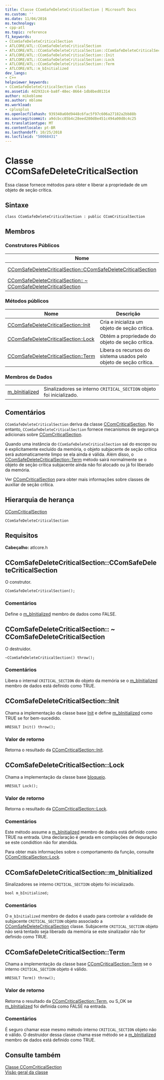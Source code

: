 ```yaml
---
title: Classe CComSafeDeleteCriticalSection | Microsoft Docs
ms.custom: ''
ms.date: 11/04/2016
ms.technology:
- cpp-atl
ms.topic: reference
f1_keywords:
- CComSafeDeleteCriticalSection
- ATLCORE/ATL::CComSafeDeleteCriticalSection
- ATLCORE/ATL::CComSafeDeleteCriticalSection::CComSafeDeleteCriticalSection
- ATLCORE/ATL::CComSafeDeleteCriticalSection::Init
- ATLCORE/ATL::CComSafeDeleteCriticalSection::Lock
- ATLCORE/ATL::CComSafeDeleteCriticalSection::Term
- ATLCORE/ATL::m_bInitialized
dev_langs:
- C++
helpviewer_keywords:
- CComSafeDeleteCriticalSection class
ms.assetid: 4d2932c4-ba8f-48ec-8664-1db8bed01314
author: mikeblome
ms.author: mblome
ms.workload:
- cplusplus
ms.openlocfilehash: 939340a60d9448c6fac5f97c606a27182a2bb88b
ms.sourcegitcommit: a9dcbcc85b4c28eed280d8e451c494a00d8c4c25
ms.translationtype: MT
ms.contentlocale: pt-BR
ms.lasthandoff: 10/25/2018
ms.locfileid: "50068431"
---
```

# <a name="ccomsafedeletecriticalsection-class"></a>Classe CComSafeDeleteCriticalSection

Essa classe fornece métodos para obter e liberar a propriedade de um objeto de seção crítica.

## <a name="syntax"></a>Sintaxe

```
class CComSafeDeleteCriticalSection : public CComCriticalSection
```

## <a name="members"></a>Membros

### <a name="public-constructors"></a>Construtores Públicos

|Nome|Descrição|
|----------|-----------------|
|[CComSafeDeleteCriticalSection::CComSafeDeleteCriticalSection](#ccomsafedeletecriticalsection)|O construtor.|
|[CComSafeDeleteCriticalSection:: ~ CComSafeDeleteCriticalSection](#dtor)|O destruidor.|

### <a name="public-methods"></a>Métodos públicos

|Nome|Descrição|
|----------|-----------------|
|[CComSafeDeleteCriticalSection::Init](#init)|Cria e inicializa um objeto de seção crítica.|
|[CComSafeDeleteCriticalSection::Lock](#lock)|Obtém a propriedade do objeto de seção crítica.|
|[CComSafeDeleteCriticalSection::Term](#term)|Libera os recursos do sistema usados pelo objeto de seção crítica.|

### <a name="data-members"></a>Membros de Dados

|||
|-|-|
|[m_bInitialized](#m_binitialized)|Sinalizadores se interno `CRITICAL_SECTION` objeto foi inicializado.|

## <a name="remarks"></a>Comentários

`CComSafeDeleteCriticalSection` deriva da classe [CComCriticalSection](../../atl/reference/ccomcriticalsection-class.md). No entanto, `CComSafeDeleteCriticalSection` fornece mecanismos de segurança adicionais sobre [CComCriticalSection](../../atl/reference/ccomcriticalsection-class.md).

Quando uma instância do `CComSafeDeleteCriticalSection` sai do escopo ou é explicitamente excluído da memória, o objeto subjacente de seção crítica será automaticamente limpo se ela ainda é válida. Além disso, o [CComSafeDeleteCriticalSection::Term](#term) método sairá normalmente se o objeto de seção crítica subjacente ainda não foi alocado ou já foi liberado da memória.

Ver [CComCriticalSection](../../atl/reference/ccomcriticalsection-class.md) para obter mais informações sobre classes de auxiliar de seção crítica.

## <a name="inheritance-hierarchy"></a>Hierarquia de herança

[CComCriticalSection](../../atl/reference/ccomcriticalsection-class.md)

`CComSafeDeleteCriticalSection`

## <a name="requirements"></a>Requisitos

**Cabeçalho:** atlcore.h

##  <a name="ccomsafedeletecriticalsection"></a>  CComSafeDeleteCriticalSection::CComSafeDeleteCriticalSection

O construtor.

```
CComSafeDeleteCriticalSection();
```

### <a name="remarks"></a>Comentários

Define o [m_bInitialized](#m_binitialized) membro de dados como FALSE.

##  <a name="dtor"></a>  CComSafeDeleteCriticalSection:: ~ CComSafeDeleteCriticalSection

O destruidor.

```
~CComSafeDeleteCriticalSection() throw();
```

### <a name="remarks"></a>Comentários

Libera o internal `CRITICAL_SECTION` do objeto da memória se o [m_bInitialized](#m_binitialized) membro de dados está definido como TRUE.

##  <a name="init"></a>  CComSafeDeleteCriticalSection::Init

Chama a implementação da classe base [Init](/visualstudio/debugger/init) e define [m_bInitialized](#m_binitialized) como TRUE se for bem-sucedido.

```
HRESULT Init() throw();
```

### <a name="return-value"></a>Valor de retorno

Retorna o resultado da [CComCriticalSection::Init](../../atl/reference/ccomcriticalsection-class.md#init).

##  <a name="lock"></a>  CComSafeDeleteCriticalSection::Lock

Chama a implementação da classe base [bloqueio](ccomcriticalsection-class.md#lock).

```
HRESULT Lock();
```

### <a name="return-value"></a>Valor de retorno

Retorna o resultado da [CComCriticalSection::Lock](../../atl/reference/ccomcriticalsection-class.md#lock).

### <a name="remarks"></a>Comentários

Este método assume a [m_bInitialized](#m_binitialized) membro de dados está definido como TRUE na entrada. Uma declaração é gerada em compilações de depuração se este condidtion não for atendida.

Para obter mais informações sobre o comportamento da função, consulte [CComCriticalSection::Lock](../../atl/reference/ccomcriticalsection-class.md#lock).

##  <a name="m_binitialized"></a>  CComSafeDeleteCriticalSection::m_bInitialized

Sinalizadores se interno `CRITICAL_SECTION` objeto foi inicializado.

```
bool m_bInitialized;
```

### <a name="remarks"></a>Comentários

O `m_bInitialized` membro de dados é usado para controlar a validade de subjacente `CRITICAL_SECTION` objeto associado a [CComSafeDeleteCriticalSection](../../atl/reference/ccomsafedeletecriticalsection-class.md) classe. Subjacente `CRITICAL_SECTION` objeto não será tentado seja liberado da memória se este sinalizador não for definido como TRUE.

##  <a name="term"></a>  CComSafeDeleteCriticalSection::Term

Chama a implementação da classe base [CComCriticalSection::Term](../../atl/reference/ccomcriticalsection-class.md#term) se o interno `CRITICAL_SECTION` objeto é válido.

```
HRESULT Term() throw();
```

### <a name="return-value"></a>Valor de retorno

Retorna o resultado da [CComCriticalSection::Term](../../atl/reference/ccomcriticalsection-class.md#term), ou S_OK se [m_bInitialized](#m_binitialized) foi definida como FALSE na entrada.

### <a name="remarks"></a>Comentários

É seguro chamar esse mesmo método interno `CRITICAL_SECTION` objeto não é válido. O destruidor dessa classe chama esse método se a [m_bInitialized](#m_binitialized) membro de dados está definido como TRUE.

## <a name="see-also"></a>Consulte também

[Classe CComCriticalSection](../../atl/reference/ccomcriticalsection-class.md)<br/>
[Visão geral da classe](../../atl/atl-class-overview.md)
